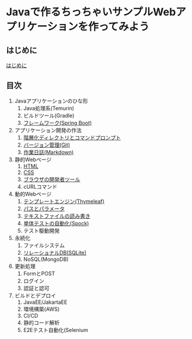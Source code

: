 # Javaで作るちっちゃいサンプルWebアプリケーションを作ってみよう

## はじめに

[はじめに](introduction.html)

## 目次

1. Javaアプリケーションのひな形
    1. Java処理系(Temurin)
    1. ビルドツール(Gradle)
    1. [フレームワーク(Spring Boot)](springboot.html)
1. アプリケーション開発の作法
    1. [階層化ディレクトリとコマンドプロンプト](cmdexe.html)
    1. [バージョン管理(Git)](git.html)
    1. [作業日誌(Markdown)](markdown.html)
1. 静的Webページ
    1. [HTML](html.html)
    1. [CSS](css.html)
    1. [ブラウザの開発者ツール](devtool.html)
    1. cURLコマンド
1. 動的Webページ
    1. [テンプレートエンジン(Thymeleaf)](thymeleaf.html)
    1. [パスとパラメータ](path_param.html)
    1. [テキストファイルの読み書き](textfile.html)
    1. [単体テストの自動化(Spock)](spock.html)
    1. テスト駆動開発
1. 永続化
    1. ファイルシステム
    1. [リレーショナルDB(SQLite)](sqlite.html)
    1. NoSQL(MongoDB)
1. 更新処理
    1. FormとPOST
    1. ログイン
    1. 認証と認可
1. ビルドとデプロイ
    1. JavaEE/JakartaEE
    1. 環境構築(AWS)
    1. CI/CD
    1. 静的コード解析
    1. E2Eテスト自動化(Selenium
    